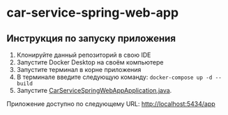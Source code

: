# car-service-spring-web-app

## Инструкция по запуску приложения
1. Клонируйте данный репозиторий в свою IDE
2. Запустите Docker Desktop на своём компьютере
3. Запустите терминал в корне приложения
4. В терминале введите следующую команду: `docker-compose up -d --build`
5. Запустите [CarServiceSpringWebAppApplication.java](src/main/java/com/bratyshevTD/carservicespringwebapp/CarServiceSpringWebAppApplication.java).

Приложение доступно по следующему URL: [http://localhost:5434/app](http://localhost:5434/app)
